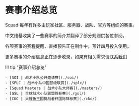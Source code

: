 # 赛事介绍总览

Squad 每年有许多由玩家社区、服务器、战队、官方等组织的赛事。

中文维基收集了一些赛事的简介并翻译了部分规则供各位参阅。

各项赛事的赛程提醒、直播预告正在制作中，预计四月投入使用。

更多赛事的介绍信息正在逐步收录，如果有相关需求请[联系我们](/intro/about#_4)

!!! tip "赛事介绍总览"

    - [SOI | 战术小队公开邀请赛](./soi/)
    - [SPLC | 战术小队中国顶级联赛](./splc/)
    - [Squad Masters | 战术小队大师赛](./masters/)
    - [GSL | 全球战术小队联盟锦标赛](./gsl/)
    - [CKC | 大鲤鱼王国挑战者杯国际锦标赛](./ckc/)